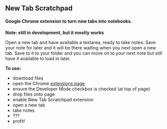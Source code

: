 ## New Tab Scratchpad

#### Google Chrome extension to turn new tabs into notebooks.

**Note: still in development, but it mostly works**

Open a new tab and have available a textarea, ready to take notes. Save your note for later and it will be there waiting when you next open a new tab. Save to it to your folder and you can move on to your next note but still have it available to load in later.

**To use:**
* download files
* open the Chrome [extensions page](chrome://extensions/)
* ensure the Developer Mode checkbox is checked (at top of page)
* drop files onto page
* enable New Tab Scratchpad extension
* open a new tab
* take notes
* ???
* profit!
